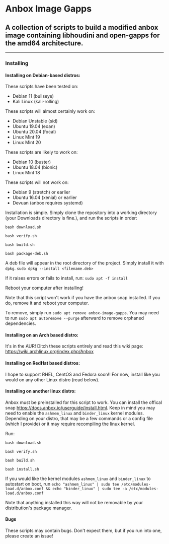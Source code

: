 # Anbox Image Gapps
## A collection of scripts to build a modified anbox image containing libhoudini and open-gapps for the amd64 architecture.
---

### Installing

#### Installing on Debian-based distros:

These scripts have been tested on:
 - Debian 11 (bullseye)
 - Kali Linux (kali-rolling)

These scripts will almost certainly work on:
 - Debian Unstable (sid)
 - Ubuntu 19.04 (eoan)
 - Ubuntu 20.04 (focal)
 - Linux Mint 19
 - Linux Mint 20

These scripts are likely to work on:
 - Debian 10 (buster)
 - Ubuntu 18.04 (bionic)
 - Linux Mint 18

These scripts will not work on:
 - Debian 9 (stretch) or earlier
 - Ubuntu 16.04 (xenial) or earlier
 - Devuan (anbox requires systemd)

Installation is simple. Simply clone the repository into a working directory (your Downloads directory is fine.), and run the scripts in order:

`bash download.sh`

`bash verify.sh`

`bash build.sh`

`bash package-deb.sh`

A deb file will appear in the root directory of the project. Simply install it with `dpkg`.
`sudo dpkg --install <filename.deb>`

If it raises errors or fails to install, run:
`sudo apt -f install`

Reboot your computer after installing!

Note that this script won't work if you have the anbox snap installed. If you do, remove it and reboot your computer.

To remove, simply run `sudo apt remove anbox-image-gapps`. You may need to run `sudo apt autoremove --purge` afterward to remove orphaned dependencies.

#### Installing on an Arch based distro:

It's in the AUR! Ditch these scripts entirely and read this wiki page: https://wiki.archlinux.org/index.php/Anbox

#### Installing on RedHat based distros:

I hope to support RHEL, CentOS and Fedora soon!! For now, install like you would on any other Linux distro (read below).

#### Installing on another linux distro:

Anbox must be preinstalled for this script to work. You can install the offical snap https://docs.anbox.io/userguide/install.html. Keep in mind you may need to enable the `ashmem_linux` and `binder_linux` kernel modules. Depending on your distro, that may be a few commands or a config file (which I provide) or it may require recompiling the linux kernel.

Run:

`bash download.sh`

`bash verify.sh`

`bash build.sh`

`bash install.sh`

If you would like the kernel modules `ashmem_linux` and `binder_linux` to autostart on boot, run `echo "ashmem_linux" | sudo tee /etc/modules-load.d/anbox.conf && echo "binder_linux" | sudo tee -a /etc/modules-load.d/anbox.conf`

Note that anything installed this way will not be removable by your distribution's package manager.

#### Bugs
These scripts may contain bugs. Don't expect them, but if you run into one, please create an issue!
